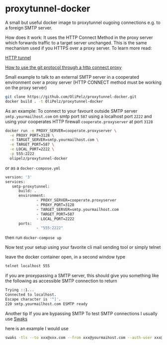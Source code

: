 # proxytunnel-docker

A small but useful docker image to proxytunnel ougoing connections e.g. to a foreign SMTP server.

How does it work: It uses the HTTP Connect Method in the proxy server which forwards traffic to a target server
unchanged. This is the same mechanism used if you HTTPS over a proxy server. To learn more read:

[HTTP tunnel](https://en.wikipedia.org/wiki/HTTP_tunnel)

[How to use the git protocol through a http connect proxy](https://www.emilsit.net/blog/archives/how-to-use-the-git-protocol-through-a-http-connect-proxy/)

Small example to talk to an external SMTP server in a cooperated environment over a proxy server 
(HTTP CONNECT method must be working on the proxy server)

```bash
git clone https://github.com/OliPelz/proxytunnel-docker.git
docker build . -t OliPelz/proxytunnel-docker
``` 

As an example:
To connect to your favourit outside SMTP server ```smtp.yourmailhost.com``` on smtp port ```587``` using a localhost port ```2222``` 
and using your cooperates HTTP firewall ```cooperate.proxyserver``` at port ```3128```

```bash
docker run -e PROXY_SERVER=cooperate.proxyserver \
  -e PROXY_PORT=3128 \
  -e TARGET_SERVER=smtp.yourmailhost.com \
  -e TARGET_PORT=587 \
  -e LOCAL_PORT=2222 \
  -p 555:2222
  olipelz/proxytunnel-docker
```
or as a ```docker-compose.yml```

```bash
version: '3'
services:
   smtp-proxytunnel:
      build: .
      environment:
              - PROXY_SERVER=cooperate.proxyserver
              - PROXY_PORT=3128
              - TARGET_SERVER=smtp.yourmailhost.com
              - TARGET_PORT=587
              - LOCAL_PORT=2222
      ports:
              - "555:2222"
```
then run ```docker-compose up```


Now test your setup using your favorite cli mail sending tool or simply telnet

leave the docker container open, in a second window type
```bash
telnet localhost 555
```
if you are proxypassing a SMTP server, this should give you something like the following as accessible SMTP connection to return

```bash
Trying ::1...
Connected to localhost.
Escape character is '^]'.
220 smtp.yourmailhost.com ESMTP ready
```


Another tip If you are bypassing SMTP
To test SMTP connections I usually use [Swaks](http://www.jetmore.org/john/code/swaks/)

here is an example I would use

```bash
swaks -tls --to xxx@xxx.com --from xxx@yourmaihost.com --auth-user xxx@yourmailhost.com  --server localhost
```

